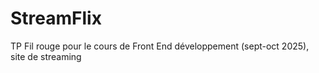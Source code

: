 # StreamFlix
TP Fil rouge pour le cours de Front End développement (sept-oct 2025), site de streaming
